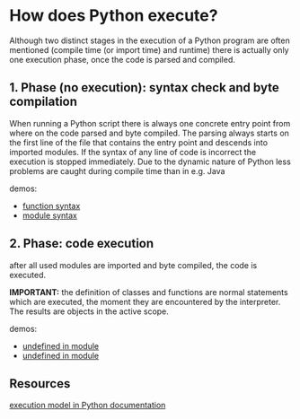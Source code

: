 # How does Python execute?

Although two distinct stages in the execution of a Python program are often mentioned (compile time (or import time) and runtime) there is actually only one execution phase, once the code is parsed and compiled.

## 1. Phase (no execution): syntax check and byte compilation

When running a Python script there is always one concrete entry point from where on the code parsed and byte compiled. The parsing always starts on the first line of the file that contains the entry point and descends into imported modules. If the syntax of any line of code is incorrect the execution is stopped immediately. Due to the dynamic nature of Python less problems are caught during compile time than in e.g. Java

demos:

* [function syntax](broken-syntax-in-function.py)
* [module syntax](broken-syntax-in-module.py)

## 2. Phase: code execution

after all used modules are imported and byte compiled, the code is executed.

**IMPORTANT:** the definition of classes and functions are normal statements which are executed, the moment they are encountered by the interpreter. The results are objects in the active scope.

demos:

* [undefined in module](undefined-name-in-module.py)
* [undefined in module](undefined-name-in-function.py)

## Resources

[execution model in Python documentation](https://docs.python.org/2/reference/executionmodel.html)
